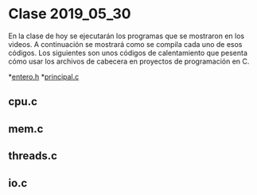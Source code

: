 # Clase 2019_05_30

En la clase de hoy se ejecutarán los programas que se mostraron en los videos. A continuación se mostrará como se compila cada uno de esos códigos.
Los siguientes son unos códigos de calentamiento que pesenta cómo usar los archivos de cabecera en proyectos de programación en C.

*[entero.h](entero.h)
*[principal.c](principal.c)

## cpu.c

## mem.c

## threads.c

## io.c

